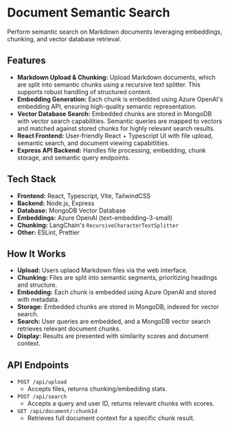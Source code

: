 # Document Semantic Search

Perform semantic search on Markdown documents leveraging embeddings, chunking, and vector database retrieval.

## Features

- **Markdown Upload & Chunking:** Upload Markdown documents, which are split into semantic chunks using a recursive text splitter. This supports robust handling of structured content.
- **Embedding Generation:** Each chunk is embedded using Azure OpenAI's embedding API, ensuring high-quality semantic representation.
- **Vector Database Search:** Embedded chunks are stored in MongoDB with vector search capabilities. Semantic queries are mapped to vectors and matched against stored chunks for highly relevant search results.
- **React Frontend:** User-friendly React + Typescript UI with file upload, semantic search, and document viewing capabitlities.
- **Express API Backend:** Handles file processing, embedding, chunk storage, and semantic query endpoints.

## Tech Stack

- **Frontend:** React, Typescript, Vite, TailwindCSS
- **Backend:** Node.js, Express
- **Database:** MongoDB Vector Database
- **Embeddings:** Azure OpenAI (text-embedding-3-small)
- **Chunking:** LangChain's `RecursiveCharacterTextSplitter`
- **Other:** ESLint, Prettier

## How It Works

- **Upload:** Users uplaod Markdown files via the web interface.
- **Chunking:** Files are split into semantic segments, prioritizing headings and structure.
- **Embedding:** Each chunk is embedded using Azure OpenAI and stored with metadata.
- **Storage:** Embedded chunks are stored in MongoDB, indexed for vector search.
- **Search:** User queries are embedded, and a MongoDB vector search retrieves relevant document chunks.
- **Display:** Results are presented with similarity scores and document context.

## API Endpoints
- `POST /api/upload`
    - Accepts files, returns chunking/embedding stats.
- `POST /api/search`
    - Accepts a query and user ID, returns relevant chunks with scores.
- `GET /api/document/:chunkId`
    - Retrieves full document context for a specific chunk result.

